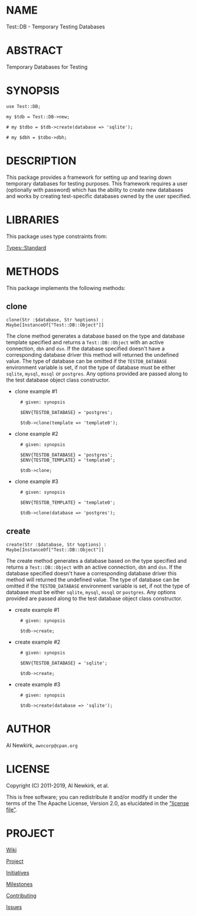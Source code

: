 # NAME

Test::DB - Temporary Testing Databases

# ABSTRACT

Temporary Databases for Testing

# SYNOPSIS

    use Test::DB;

    my $tdb = Test::DB->new;

    # my $tdbo = $tdb->create(database => 'sqlite');

    # my $dbh = $tdbo->dbh;

# DESCRIPTION

This package provides a framework for setting up and tearing down temporary
databases for testing purposes. This framework requires a user (optionally with
password) which has the ability to create new databases and works by creating
test-specific databases owned by the user specified.

# LIBRARIES

This package uses type constraints from:

[Types::Standard](https://metacpan.org/pod/Types::Standard)

# METHODS

This package implements the following methods:

## clone

    clone(Str :$database, Str %options) : Maybe[InstanceOf["Test::DB::Object"]]

The clone method generates a database based on the type and database template
specified and returns a `Test::DB::Object` with an active connection, `dbh`
and `dsn`. If the database specified doesn't have a corresponding database
driver this method will returned the undefined value. The type of database can
be omitted if the `TESTDB_DATABASE` environment variable is set, if not the
type of database must be either `sqlite`, `mysql`, `mssql` or `postgres`.
Any options provided are passed along to the test database object class
constructor.

- clone example #1

        # given: synopsis

        $ENV{TESTDB_DATABASE} = 'postgres';

        $tdb->clone(template => 'template0');

- clone example #2

        # given: synopsis

        $ENV{TESTDB_DATABASE} = 'postgres';
        $ENV{TESTDB_TEMPLATE} = 'template0';

        $tdb->clone;

- clone example #3

        # given: synopsis

        $ENV{TESTDB_TEMPLATE} = 'template0';

        $tdb->clone(database => 'postgres');

## create

    create(Str :$database, Str %options) : Maybe[InstanceOf["Test::DB::Object"]]

The create method generates a database based on the type specified and returns
a `Test::DB::Object` with an active connection, `dbh` and `dsn`. If the
database specified doesn't have a corresponding database driver this method
will returned the undefined value. The type of database can be omitted if the
`TESTDB_DATABASE` environment variable is set, if not the type of database
must be either `sqlite`, `mysql`, `mssql` or `postgres`. Any options
provided are passed along to the test database object class constructor.

- create example #1

        # given: synopsis

        $tdb->create;

- create example #2

        # given: synopsis

        $ENV{TESTDB_DATABASE} = 'sqlite';

        $tdb->create;

- create example #3

        # given: synopsis

        $tdb->create(database => 'sqlite');

# AUTHOR

Al Newkirk, `awncorp@cpan.org`

# LICENSE

Copyright (C) 2011-2019, Al Newkirk, et al.

This is free software; you can redistribute it and/or modify it under the terms
of the The Apache License, Version 2.0, as elucidated in the ["license
file"](https://github.com/iamalnewkirk/test-db/blob/master/LICENSE).

# PROJECT

[Wiki](https://github.com/iamalnewkirk/test-db/wiki)

[Project](https://github.com/iamalnewkirk/test-db)

[Initiatives](https://github.com/iamalnewkirk/test-db/projects)

[Milestones](https://github.com/iamalnewkirk/test-db/milestones)

[Contributing](https://github.com/iamalnewkirk/test-db/blob/master/CONTRIBUTE.md)

[Issues](https://github.com/iamalnewkirk/test-db/issues)
